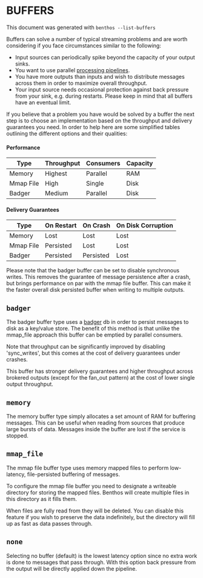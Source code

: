 BUFFERS
=======

This document was generated with `benthos --list-buffers`

Buffers can solve a number of typical streaming problems and are worth
considering if you face circumstances similar to the following:

- Input sources can periodically spike beyond the capacity of your output sinks.
- You want to use parallel [processing pipelines](../pipeline.md).
- You have more outputs than inputs and wish to distribute messages across them
  in order to maximize overall throughput.
- Your input source needs occasional protection against back pressure from your
  sink, e.g. during restarts. Please keep in mind that all buffers have an
  eventual limit.

If you believe that a problem you have would be solved by a buffer the next step
is to choose an implementation based on the throughput and delivery guarantees
you need. In order to help here are some simplified tables outlining the
different options and their qualities:

#### Performance

| Type      | Throughput | Consumers | Capacity |
| --------- | ---------- | --------- | -------- |
| Memory    | Highest    | Parallel  | RAM      |
| Mmap File | High       | Single    | Disk     |
| Badger    | Medium     | Parallel  | Disk     |

#### Delivery Guarantees

| Type      | On Restart | On Crash  | On Disk Corruption |
| --------- | ---------- | --------- | ------------------ |
| Memory    | Lost       | Lost      | Lost               |
| Mmap File | Persisted  | Lost      | Lost               |
| Badger    | Persisted  | Persisted | Lost               |

Please note that the badger buffer can be set to disable synchronous writes.
This removes the guarantee of message persistence after a crash, but brings
performance on par with the mmap file buffer. This can make it the faster
overall disk persisted buffer when writing to multiple outputs.

## `badger`

The badger buffer type uses a [badger](https://github.com/dgraph-io/badger) db
in order to persist messages to disk as a key/value store. The benefit of this
method is that unlike the mmap_file approach this buffer can be emptied by
parallel consumers.

Note that throughput can be significantly improved by disabling 'sync_writes',
but this comes at the cost of delivery guarantees under crashes.

This buffer has stronger delivery guarantees and higher throughput across
brokered outputs (except for the fan_out pattern) at the cost of lower single
output throughput.

## `memory`

The memory buffer type simply allocates a set amount of RAM for buffering
messages. This can be useful when reading from sources that produce large bursts
of data. Messages inside the buffer are lost if the service is stopped.

## `mmap_file`

The mmap file buffer type uses memory mapped files to perform low-latency,
file-persisted buffering of messages.

To configure the mmap file buffer you need to designate a writeable directory
for storing the mapped files. Benthos will create multiple files in this
directory as it fills them.

When files are fully read from they will be deleted. You can disable this
feature if you wish to preserve the data indefinitely, but the directory will
fill up as fast as data passes through.

## `none`

Selecting no buffer (default) is the lowest latency option since no extra work
is done to messages that pass through. With this option back pressure from the
output will be directly applied down the pipeline.
